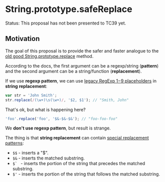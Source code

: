 # String.prototype.safeReplace

Status: This proposal has not been presented to TC39 yet.

## Motivation

The goal of this proposal is to provide the safer and faster analogue to the [old good String.prototype.replace](https://developer.mozilla.org/en-US/docs/Web/JavaScript/Reference/Global_Objects/String/replace#Specifying_a_string_as_a_parameter) method.

According to the docs, the first argument can be a regexp/string (**pattern**) and the second argument can be a string/function (**replacement**).

If we use **regexp pattern**, we can use [legacy RegExp $1-$9 placeholders](https://developer.mozilla.org/en-US/docs/Web/JavaScript/Reference/Global_Objects/RegExp/n) in **string replacement**:

```javascript
var str = 'John Smith';
str.replace(/(\w+)\s(\w+)/, '$2, $1'); // "Smith, John"
```

That's ok, but what is happening here?
```javascript
'foo'.replace('foo', '$&-$&-$&'); // "foo-foo-foo"
```

We **don't use regexp pattern**, but result is strange.

The thing is that **string replacement** can contain [special replacement patterns](https://developer.mozilla.org/en-US/docs/Web/JavaScript/Reference/Global_Objects/String/replace#Specifying_a_string_as_a_parameter):
- `$$` - inserts a "$".
- `$&` - inserts the matched substring.
- ``$` `` - inserts the portion of the string that precedes the matched substring.
- `$'` - inserts the portion of the string that follows the matched substring.
